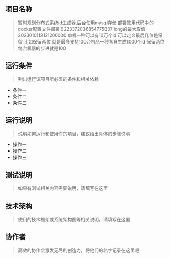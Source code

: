 ## 项目名称
> 暂时规划分布式系统id生成器,后台使用mysql存储
> 部署使用代码中的docker配置文件部署
> 9223372036854775807 long的最大取值
> 2023010112121200000 单机一秒可以有10万个id 可以定义最后几位是保留 比如保留两位 就是最多支持100台机品一秒各自生成1000个id 保留两位 每台机器的步进就是100



## 运行条件
> 列出运行该项目所必须的条件和相关依赖  
* 条件一
* 条件二
* 条件三



## 运行说明
> 说明如何运行和使用你的项目，建议给出具体的步骤说明
* 操作一
* 操作二
* 操作三  



## 测试说明
> 如果有测试相关内容需要说明，请填写在这里  



## 技术架构
> 使用的技术框架或系统架构图等相关说明，请填写在这里  


## 协作者
> 高效的协作会激发无尽的创造力，将他们的名字记录在这里吧
